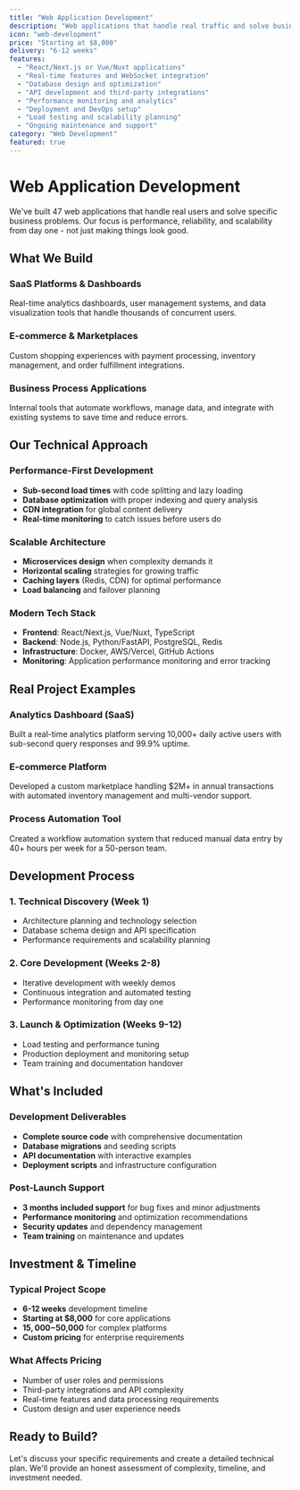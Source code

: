 ```yaml
---
title: "Web Application Development"
description: "Web applications that handle real traffic and solve business problems. We've built 47 applications serving 10,000+ concurrent users with sub-second response times."
icon: "web-development"
price: "Starting at $8,000"
delivery: "6-12 weeks"
features:
  - "React/Next.js or Vue/Nuxt applications"
  - "Real-time features and WebSocket integration"
  - "Database design and optimization"
  - "API development and third-party integrations"
  - "Performance monitoring and analytics"
  - "Deployment and DevOps setup"
  - "Load testing and scalability planning"
  - "Ongoing maintenance and support"
category: "Web Development"
featured: true
---
```


# Web Application Development

We've built 47 web applications that handle real users and solve specific business problems. Our focus is performance, reliability, and scalability from day one - not just making things look good.

## What We Build

### SaaS Platforms & Dashboards

Real-time analytics dashboards, user management systems, and data visualization tools that handle thousands of concurrent users.

### E-commerce & Marketplaces

Custom shopping experiences with payment processing, inventory management, and order fulfillment integrations.

### Business Process Applications

Internal tools that automate workflows, manage data, and integrate with existing systems to save time and reduce errors.

## Our Technical Approach

### Performance-First Development

- **Sub-second load times** with code splitting and lazy loading
- **Database optimization** with proper indexing and query analysis
- **CDN integration** for global content delivery
- **Real-time monitoring** to catch issues before users do

### Scalable Architecture

- **Microservices design** when complexity demands it
- **Horizontal scaling** strategies for growing traffic
- **Caching layers** (Redis, CDN) for optimal performance
- **Load balancing** and failover planning

### Modern Tech Stack

- **Frontend**: React/Next.js, Vue/Nuxt, TypeScript
- **Backend**: Node.js, Python/FastAPI, PostgreSQL, Redis
- **Infrastructure**: Docker, AWS/Vercel, GitHub Actions
- **Monitoring**: Application performance monitoring and error tracking

## Real Project Examples

### Analytics Dashboard (SaaS)

Built a real-time analytics platform serving 10,000+ daily active users with sub-second query responses and 99.9% uptime.

### E-commerce Platform

Developed a custom marketplace handling $2M+ in annual transactions with automated inventory management and multi-vendor support.

### Process Automation Tool

Created a workflow automation system that reduced manual data entry by 40+ hours per week for a 50-person team.

## Development Process

### 1. Technical Discovery (Week 1)

- Architecture planning and technology selection
- Database schema design and API specification
- Performance requirements and scalability planning

### 2. Core Development (Weeks 2-8)

- Iterative development with weekly demos
- Continuous integration and automated testing
- Performance monitoring from day one

### 3. Launch & Optimization (Weeks 9-12)

- Load testing and performance tuning
- Production deployment and monitoring setup
- Team training and documentation handover

## What's Included

### Development Deliverables

- **Complete source code** with comprehensive documentation
- **Database migrations** and seeding scripts
- **API documentation** with interactive examples
- **Deployment scripts** and infrastructure configuration

### Post-Launch Support

- **3 months included support** for bug fixes and minor adjustments
- **Performance monitoring** and optimization recommendations
- **Security updates** and dependency management
- **Team training** on maintenance and updates

## Investment & Timeline

### Typical Project Scope

- **6-12 weeks** development timeline
- **Starting at $8,000** for core applications
- **$15,000-$50,000** for complex platforms
- **Custom pricing** for enterprise requirements

### What Affects Pricing

- Number of user roles and permissions
- Third-party integrations and API complexity
- Real-time features and data processing requirements
- Custom design and user experience needs

## Ready to Build?

Let's discuss your specific requirements and create a detailed technical plan. We'll provide an honest assessment of complexity, timeline, and investment needed.

